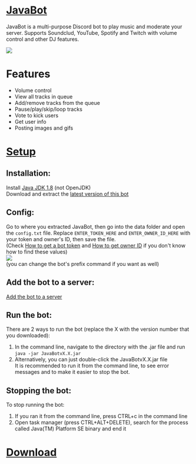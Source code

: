 # [JavaBot](https://github.com/William010x/JavaBot/wiki)

JavaBot is a multi-purpose Discord bot to play music and moderate your server. Supports Soundclud, YouTube, Spotify and Twitch with volume control and other DJ features.

![](https://i.imgur.com/B6WrfPe.png)

# Features
- Volume control
- View all tracks in queue
- Add/remove tracks from the queue
- Pause/play/skip/loop tracks
- Vote to kick users
- Get user info
- Posting images and gifs

# [Setup](https://github.com/William010x/JavaBot/wiki/Setup)

## Installation:
Install [Java JDK 1.8](https://www.google.com/search?q=download+jdk+8&cad=h) (not OpenJDK)\
Download and extract the [latest version of this bot](https://github.com/William010x/JavaBot/releases)

## Config:
Go to where you extracted JavaBot, then go into the data folder and open the `config.txt` file. Replace `ENTER_TOKEN_HERE` and `ENTER_OWNER_ID_HERE` with your token and owner's ID, then save the file. \
(Check [How to get a bot token](https://github.com/William010x/JavaBot/wiki/How-to-get-a-bot-token) and [How to get owner ID](https://github.com/William010x/JavaBot/wiki/How-to-get-owner-ID) if you don't know how to find these values)\
![](https://i.imgur.com/zNwl7pX.png)\
(you can change the bot's prefix command if you want as well)

## Add the bot to a server:
[Add the bot to a server](https://github.com/William010x/JavaBot/wiki/Add-the-bot-to-a-server)

## Run the bot:
There are 2 ways to run the bot (replace the X with the version number that you downloaded):
1. In the command line, navigate to the directory with the .jar file and run `java -jar JavaBotvX.X.jar` 
2. Alternatively, you can just double-click the JavaBotvX.X.jar file\
It is recommended to run it from the command line, to see error messages and to make it easier to stop the bot.

## Stopping the bot:
To stop running the bot:
1. If you ran it from the command line, press CTRL+c in the command line
2. Open task manager (press CTRL+ALT+DELETE), search for the process called Java(TM) Platform SE binary and end it

# [Download](https://github.com/William010x/JavaBot/releases)
